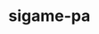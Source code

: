 # sigame-pa

<!-- para atualizar o pythonanywhere

$ pip install django-crispy-forms
$ pip install crispy-bootstrap5


  INSTALLED_APPS = [
    'crispy_forms',
    'crispy_bootstrap5',
  ]

  CRISPY_ALLOWED_TEMPLATE_PACKS = "bootstrap5"
  CRISPY_TEMPLATE_PACK = "bootstrap5"

  

-->

